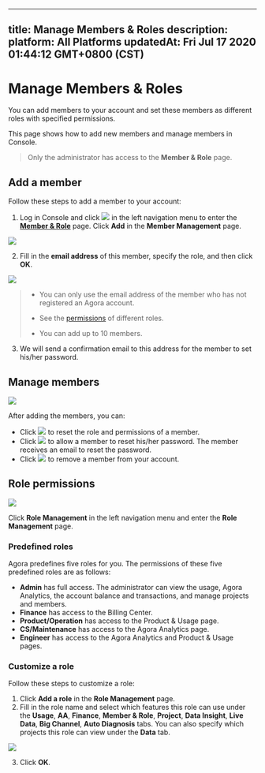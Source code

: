 
---
title: Manage Members & Roles
description: 
platform: All Platforms
updatedAt: Fri Jul 17 2020 01:44:12 GMT+0800 (CST)
---
# Manage Members & Roles
You can add members to your account and set these members as different roles with specified permissions.

This page shows how to add new members and manage members in Console.

> Only the administrator has access to the **Member & Role** page.

## Add a member

Follow these steps to add a member to your account:

1. Log in Console and click ![](https://web-cdn.agora.io/docs-files/1594868478533) in the left navigation menu to enter the [**Member & Role**](https://dashboard.agora.io/member) page. Click **Add** in the **Member Management** page.

  ![](https://web-cdn.agora.io/docs-files/1594950077352)

2. Fill in the **email address** of this member, specify the role, and then click **OK**. 

  ![](https://web-cdn.agora.io/docs-files/1594950092146)

> - You can only use the email address of the member who has not registered an Agora account.
> - See the [permissions](#permission) of different roles.
>
> - You can add up to 10 members.

3. We will send a confirmation email to this address for the member to set his/her password.

## Manage members

![](https://web-cdn.agora.io/docs-files/1594950105895)

After adding the members, you can:

- Click ![](https://web-cdn.agora.io/docs-files/1594868747228) to reset the role and permissions of a member.
- Click ![](https://web-cdn.agora.io/docs-files/1594868771534) to allow a member to reset his/her password. The member receives an email to reset the password.
- Click ![](https://web-cdn.agora.io/docs-files/1594868785328) to remove a member from your account.

## <a name="permission"></a>Role permissions

![](https://web-cdn.agora.io/docs-files/1594950119415)

Click **Role Management** in the left navigation menu and enter the **Role Management** page.

### Predefined roles

Agora predefines five roles for you. The permissions of these five predefined roles are as follows:

- **Admin** has full access. The administrator can view the usage, Agora Analytics, the account balance and transactions, and manage projects and members.
- **Finance** has access to the Billing Center.
- **Product/Operation** has access to the Product & Usage page.
- **CS/Maintenance** has access to the Agora Analytics page.
- **Engineer** has access to the Agora Analytics and Product & Usage pages.

### Customize a role

Follow these steps to customize a role:

1. Click **Add a role** in the **Role Management** page.
2. Fill in the role name and select which features this role can use under the **Usage**, **AA**, **Finance**, **Member & Role**, **Project**, **Data Insight**, **Live Data**, **Big Channel**, **Auto Diagnosis** tabs. You can also specify which projects this role can view under the **Data** tab.

  ![](https://web-cdn.agora.io/docs-files/1594950142928)

3. Click **OK**.



